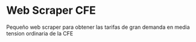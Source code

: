 # Web Scraper CFE
Pequeño web scraper para obtener las tarifas de gran demanda en media tension ordinaria de la CFE